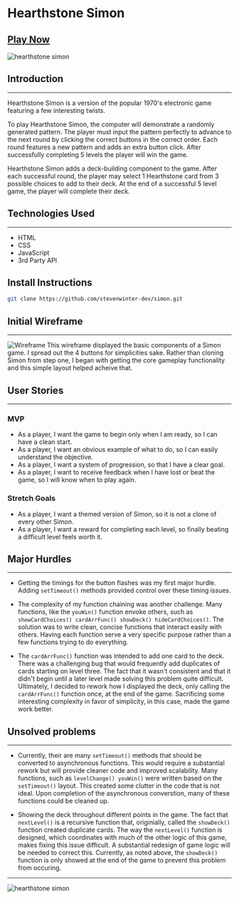 # Hearthstone Simon

## [Play Now](https://stevenwinter-dev.github.io/simon/)

![hearthstone simon](https://i.imgur.com/sfsyVNG.png)

## Introduction
---
Hearthstone Simon is a version of the popular 1970's electronic game featuring a few interesting twists. 

To play Hearthstone Simon, the computer will demonstrate a randomly generated pattern. The player must input the pattern perfectly to advance to the next round by clicking the correct buttons in the correct order. Each round features a new pattern and adds an extra button click. After successfully completing 5 levels the player will win the game. 

Hearthstone Simon adds a deck-building component to the game. After each successful round, the player may select 1 Hearthstone card from 3 possible choices to add to their deck. At the end of a successful 5 level game, the player will complete their deck.

## Technologies Used
---
- HTML
- CSS
- JavaScript
- 3rd Party API

## Install Instructions
```bash
git clone https://github.com/stevenwinter-dev/simon.git
```

## Initial Wireframe
---
![Wireframe](https://i.imgur.com/ROODFkf.jpg)
This wireframe displayed the basic components of a Simon game. I spread out the 4 buttons for simplicities sake. Rather than cloning Simon from step one, I began with getting the core gameplay functionality and this simple layout helped acheive that.

## User Stories
---
### MVP
- As a player, I want the game to begin only when I am ready, so I can have a clean start.
- As a player, I want an obvious example of what to do, so I can easily understand the objective.
- As a player, I want a system of progression, so that I have a clear goal.
- As a player, I want to receive feedback when I have lost or beat the game, so I will know when to play again.

### Stretch Goals
- As a player, I want a themed version of Simon, so it is not a clone of every other Simon.
- As a player, I want a reward for completing each level, so finally beating a difficult level feels worth it.

## Major Hurdles
---
- Getting the timings for the button flashes was my first major hurdle. Adding `setTimeout()` methods provided control over these timing issues.

- The complexity of my function chaining was another challenge. Many functions, like the `youWin()` function envoke others, such as `showCardChoices() cardArrFunc() showDeck() hideCardChoices()`. The solution was to write clean, concise functions that interact easily with others. Having each function serve a very specific purpose rather than a few functions trying to do everything.

- The `cardArrFunc()` function was intended to add one card to the deck. There was a challenging bug that would frequently add duplicates of cards starting on level three. The fact that it wasn't consistent and that it didn't begin until a later level made solving this problem quite difficult. Ultimately, I decided to rework how I displayed the deck, only calling the `cardArrFunc()` function once, at the end of the game. Sacrificing some interesting complexity in favor of simplicity, in this case, made the game work better.

## Unsolved problems 
---
- Currently, their are many `setTimeout()` methods that should be converted to asynchronous functions. This would require a substantial rework but will provide cleaner code and improved scalability. Many functions, such as `levelChange() youWin()` were written based on the `setTimeout()` layout. This created some clutter in the code that is not ideal. Upon completion of the asynchronous converstion, many of these functions could be cleaned up. 

- Showing the deck throughout different points in the game. The fact that `nextLevel()` is a recursive function that, originially, called the `showDeck()` function created duplicate cards. The way the `nextLevel()` function is designed, which coordinates with much of the other logic of this game, makes fixing this issue difficult. A substantial redesign of game logic will be needed to correct this. Currently, as noted above, the `showDeck()` function is only showed at the end of the game to prevent this problem from occuring. 
---
![hearthstone simon](https://i.imgur.com/uReO3bX.png)